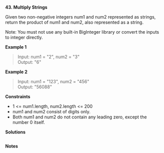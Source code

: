 **43. Multiply Strings**

Given two non-negative integers num1 and num2 represented as strings, return the product of num1 and num2, also represented as a string.

Note: You must not use any built-in BigInteger library or convert the inputs to integer directly.

**Example 1**

> Input: num1 = "2", num2 = "3"  
> Output: "6"  

**Example 2**

> Input: num1 = "123", num2 = "456"  
> Output: "56088"  

**Constraints**

- 1 <= num1.length, num2.length <= 200
- num1 and num2 consist of digits only.
- Both num1 and num2 do not contain any leading zero, except the number 0 itself.

**Solutions**

```python

```

**Notes**
